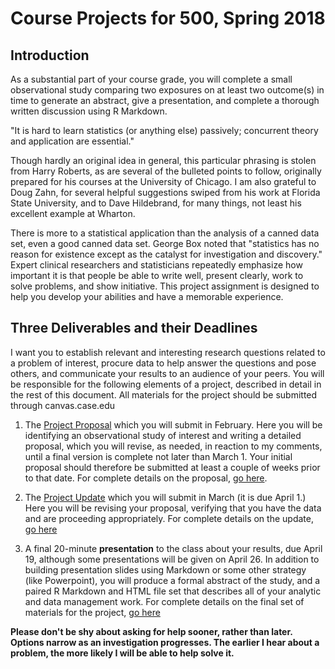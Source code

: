 # Course Projects for 500, Spring 2018

## Introduction

As a substantial part of your course grade, you will complete a small observational study comparing two exposures on at least two outcome(s) in time to generate an abstract, give a presentation, and complete a thorough written discussion using R Markdown.

"It is hard to learn statistics (or anything else) passively; concurrent theory and application are essential."

Though hardly an original idea in general, this particular phrasing is stolen from Harry Roberts, as are several of the bulleted points to follow, originally prepared for his courses at the University of Chicago. I am also grateful to Doug Zahn, for several helpful suggestions swiped from his work at Florida State University, and to Dave Hildebrand, for many things, not least his excellent example at Wharton. 

There is more to a statistical application than the analysis of a canned data set, even a good canned data set. George Box noted that "statistics has no reason for existence except as the catalyst for investigation and discovery." Expert clinical researchers and statisticians repeatedly emphasize how important it is that people be able to write well, present clearly, work to solve problems, and show initiative. This project assignment is designed to help you develop your abilities and have a memorable experience.

## Three Deliverables and their Deadlines

I want you to establish relevant and interesting research questions related to a problem of interest, procure data to help answer the questions and pose others, and communicate your results to an audience of your peers. You will be responsible for the following elements of a project, described in detail in the rest of this document. All materials for the project should be submitted through canvas.case.edu

1. The [Project Proposal](https://github.com/THOMASELOVE/500-2018/tree/master/projects/proposal) which you will submit in February. Here you will be identifying an observational study of interest and writing a detailed proposal, which you will revise, as needed, in reaction to my comments, until a final version is complete not later than March 1. Your initial proposal should therefore be submitted at least a couple of weeks prior to that date. For complete details on the proposal, [go here](https://github.com/THOMASELOVE/500-2018/tree/master/projects/proposal).

2. The [Project Update](https://github.com/THOMASELOVE/500-2018/tree/master/projects/update) which you will submit in March (it is due April 1.) Here you will be revising your proposal, verifying that you have the data and are proceeding appropriately. For complete details on the update, [go here](https://github.com/THOMASELOVE/500-2018/tree/master/projects/update)

3. A final 20-minute **presentation** to the class about your results, due April 19, although some presentations will be given on April 26. In addition to building presentation slides using Markdown or some other strategy (like Powerpoint), you will produce a formal abstract of the study, and a paired R Markdown and HTML file set that describes all of your analytic and data management work. For complete details on the final set of materials for the project, [go here](https://github.com/THOMASELOVE/500-2018/tree/master/projects/final)

**Please don't be shy about asking for help sooner, rather than later. Options narrow as an investigation progresses. The earlier I hear about a problem, the more likely I will be able to help solve it.**


        

